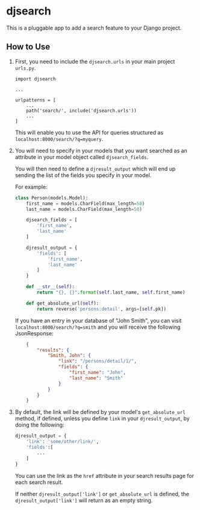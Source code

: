 # djsearch

This is a pluggable app to add a search feature to your Django project.

## How to Use
1. First, you need to include the `djsearch.urls` in your main project `urls.py`.

    ```
    import djsearch

    ...

    urlpatterns = [
        ...
        path('search/', include('djsearch.urls'))
        ...
    ]
    ```
    This will enable you to use the API for queries structured as
    `localhost:8000/search/?q=myquery`.

2. You will need to specify in your models that you want searched as an attribute in your model object called `djsearch_fields`.

    You will then need to define a `djresult_output` which will end up sending the list of the fields you specify in your model.

    For example:

    ```python
    class Person(models.Model):
        first_name = models.CharField(max_length=50)
        last_name = models.CharField(max_length=50)

        djsearch_fields = [
            'first_name',
            'last_name'
        ]

        djresult_output = {
            'fields': [
                'first_name',
                'last_name'
            ]
        }

        def __str__(self):
            return "{}, {}".format(self.last_name, self.first_name)

        def get_absolute_url(self):
            return reverse('persons:detail', args=[self.pk])

    ```

    If you have an entry in your database of "John Smith", you can visit `localhost:8000/search/?q=smith` and you will receive the following JsonResponse:

    ```json
        {
            "results": {
                "Smith, John": {
                    "link": "/persons/detail/1/",
                    "fields": {
                        "first_name": "John",
                        "last_name": "Smith"
                    }
                }
            }
        }
    ```

3. By default, the link will be defined by your model's `get_absolute_url` method, if defined, unless you define `link` in your `djresult_output`, by doing the following:

    ```python
    djresult_output = {
        'link': 'some/other/link/',
        'fields':[
            ...
        ]
    }
    ```
    You can use the link as the `href` attribute in your search results page for each search result.

    If neither `djresult_output['link']` or `get_absolute_url` is defined, the `djresult_output['link']` will return as an empty string.

